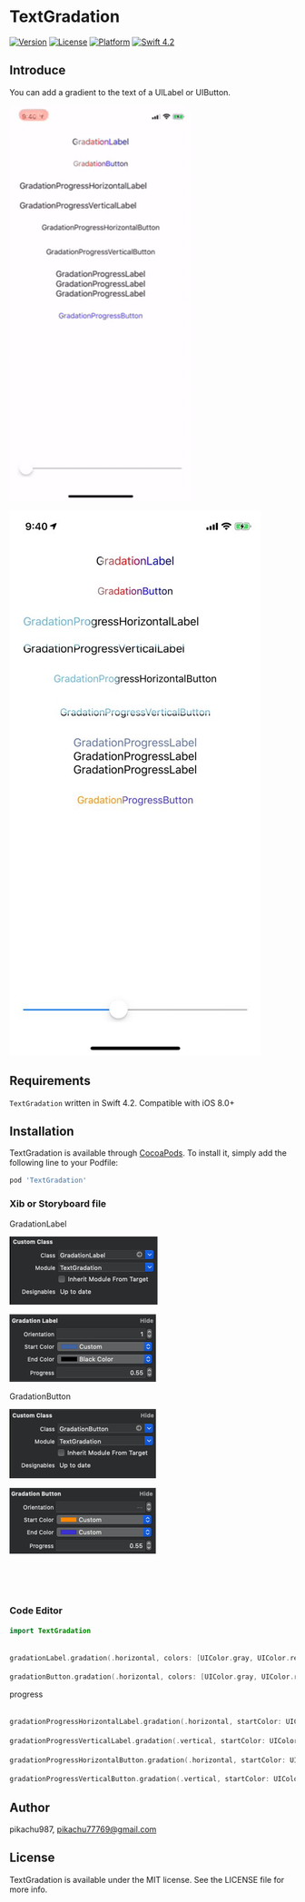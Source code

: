 # TextGradation

[![Version](https://img.shields.io/cocoapods/v/TextGradation.svg?style=flat)](http://cocoapods.org/pods/Tags)
[![License](https://img.shields.io/cocoapods/l/TextGradation.svg?style=flat)](http://cocoapods.org/pods/Tags)
[![Platform](https://img.shields.io/cocoapods/p/TextGradation.svg?style=flat)](http://cocoapods.org/pods/Tags)
[![Swift 4.2](https://img.shields.io/badge/Swift-4.2-orange.svg?style=flat)](https://developer.apple.com/swift/)

## Introduce

You can add a gradient to the text of a UILabel or UIButton.

![demo](./Image/1.gif)

![demo2](./Image/2.jpeg)

## Requirements

`TextGradation` written in Swift 4.2. Compatible with iOS 8.0+

## Installation

TextGradation is available through [CocoaPods](https://cocoapods.org). To install
it, simply add the following line to your Podfile:

```ruby
pod 'TextGradation'
```

### Xib or Storyboard file

GradationLabel

![image](./Image/3.png)

![image](./Image/4.png)

GradationButton

![image](./Image/5.png)

![image](./Image/6.png)


<br><br><br>

### Code Editor

```swift
import TextGradation
```

```swift

gradationLabel.gradation(.horizontal, colors: [UIColor.gray, UIColor.red, UIColor.blue, UIColor.black])

gradationButton.gradation(.horizontal, colors: [UIColor.gray, UIColor.red, UIColor.blue, UIColor.black])

```

progress

```swift

gradationProgressHorizontalLabel.gradation(.horizontal, startColor: UIColor(red: 106/255, green: 183/255, blue: 216/255, alpha: 1), endColor: .black, progress: CGFloat(sender.value))

gradationProgressVerticalLabel.gradation(.vertical, startColor: UIColor(red: 106/255, green: 183/255, blue: 216/255, alpha: 1), endColor: .black, progress: CGFloat(sender.value))

gradationProgressHorizontalButton.gradation(.horizontal, startColor: UIColor(red: 106/255, green: 183/255, blue: 216/255, alpha: 1), endColor: .black, progress: CGFloat(sender.value))

gradationProgressVerticalButton.gradation(.vertical, startColor: UIColor(red: 106/255, green: 183/255, blue: 216/255, alpha: 1), endColor: .black, progress: CGFloat(sender.value))

```


## Author

pikachu987, pikachu77769@gmail.com

## License

TextGradation is available under the MIT license. See the LICENSE file for more info.
